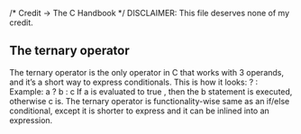 /* Credit -> The C Handbook */
DISCLAIMER: This file deserves none of my credit.

The ternary operator
--------------------
The ternary operator is the only operator in C that works with 3 operands,
and it’s a short way to express conditionals.
This is how it looks:
<condition> ? <expression> : <expression>
Example:
a ? b : c
If a is evaluated to true , then the b statement is executed, otherwise c
is.
The ternary operator is functionality-wise same as an if/else conditional,
except it is shorter to express and it can be inlined into an expression.
